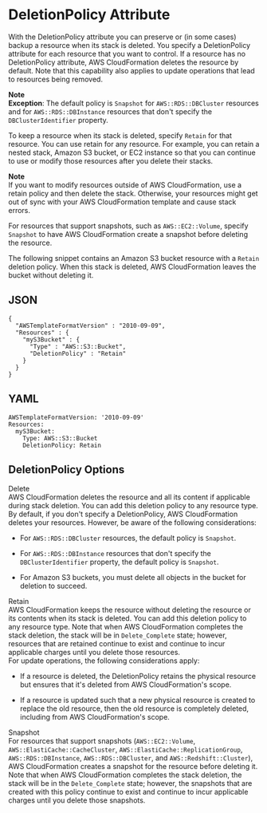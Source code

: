 # DeletionPolicy Attribute<a name="aws-attribute-deletionpolicy"></a>

With the DeletionPolicy attribute you can preserve or \(in some cases\) backup a resource when its stack is deleted\. You specify a DeletionPolicy attribute for each resource that you want to control\. If a resource has no DeletionPolicy attribute, AWS CloudFormation deletes the resource by default\. Note that this capability also applies to update operations that lead to resources being removed\.

**Note**  
**Exception**: The default policy is `Snapshot` for `AWS::RDS::DBCluster` resources and for `AWS::RDS::DBInstance` resources that don't specify the `DBClusterIdentifier` property\.

To keep a resource when its stack is deleted, specify `Retain` for that resource\. You can use retain for any resource\. For example, you can retain a nested stack, Amazon S3 bucket, or EC2 instance so that you can continue to use or modify those resources after you delete their stacks\.

**Note**  
If you want to modify resources outside of AWS CloudFormation, use a retain policy and then delete the stack\. Otherwise, your resources might get out of sync with your AWS CloudFormation template and cause stack errors\.

For resources that support snapshots, such as `AWS::EC2::Volume`, specify `Snapshot` to have AWS CloudFormation create a snapshot before deleting the resource\.

The following snippet contains an Amazon S3 bucket resource with a `Retain` deletion policy\. When this stack is deleted, AWS CloudFormation leaves the bucket without deleting it\.

## JSON<a name="aws-attribute-deletionpolicy-example.json"></a>

```
{
  "AWSTemplateFormatVersion" : "2010-09-09",
  "Resources" : {
    "myS3Bucket" : {
      "Type" : "AWS::S3::Bucket",
      "DeletionPolicy" : "Retain"
    }
  }
}
```

## YAML<a name="aws-attribute-deletionpolicy-example.yaml"></a>

```
AWSTemplateFormatVersion: '2010-09-09'
Resources:
  myS3Bucket:
    Type: AWS::S3::Bucket
    DeletionPolicy: Retain
```

## DeletionPolicy Options<a name="w3ab2c21c23c11c19"></a>

Delete  
AWS CloudFormation deletes the resource and all its content if applicable during stack deletion\. You can add this deletion policy to any resource type\. By default, if you don't specify a DeletionPolicy, AWS CloudFormation deletes your resources\. However, be aware of the following considerations:  

+ For `AWS::RDS::DBCluster` resources, the default policy is `Snapshot`\.

+ For `AWS::RDS::DBInstance` resources that don't specify the `DBClusterIdentifier` property, the default policy is `Snapshot`\.

+ For Amazon S3 buckets, you must delete all objects in the bucket for deletion to succeed\.

Retain  
AWS CloudFormation keeps the resource without deleting the resource or its contents when its stack is deleted\. You can add this deletion policy to any resource type\. Note that when AWS CloudFormation completes the stack deletion, the stack will be in `Delete_Complete` state; however, resources that are retained continue to exist and continue to incur applicable charges until you delete those resources\.  
For update operations, the following considerations apply:  

+ If a resource is deleted, the DeletionPolicy retains the physical resource but ensures that it's deleted from AWS CloudFormation's scope\.

+ If a resource is updated such that a new physical resource is created to replace the old resource, then the old resource is completely deleted, including from AWS CloudFormation's scope\.

Snapshot  
For resources that support snapshots \(`AWS::EC2::Volume`, `AWS::ElastiCache::CacheCluster`, `AWS::ElastiCache::ReplicationGroup`, `AWS::RDS::DBInstance`, `AWS::RDS::DBCluster`, and `AWS::Redshift::Cluster`\), AWS CloudFormation creates a snapshot for the resource before deleting it\. Note that when AWS CloudFormation completes the stack deletion, the stack will be in the `Delete_Complete` state; however, the snapshots that are created with this policy continue to exist and continue to incur applicable charges until you delete those snapshots\.